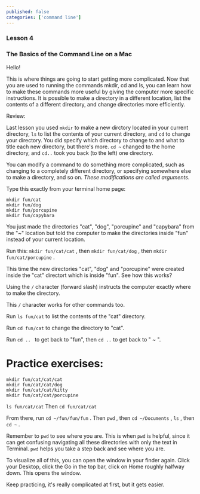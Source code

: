 ```yaml
---
published: false
categories: ['command line']
---
```


### Lesson 4

### The Basics of the Command Line on a Mac


Hello! 

This is where things are going to start getting more complicated. Now that you are used to running the commands mkdir, cd and ls, you can learn how to make these commands more useful by giving the computer more specific instructions. It is possible to make a directory in a different location, list the contents of a different directory, and change directories more efficiently.

Review:

Last lesson you used `mkdir` to make a new dirctory located in your current directory, `ls` to list the contents of your current directory, and `cd` to change your directory. You did specify which directory to change to and what to title each new directory, but there's more. `cd ~` changed to the home directory, and `cd..` took you back (to the left) one directory. 

You can modify a command to do something more complicated, such as changing to a completely different directory, or specifying somewhere else to make a directory, and so on. *These modifications are called arguments*.

Type this exactly from your terminal home page: 

```
mkdir fun/cat
mkdir fun/dog
mkdir fun/porcupine
mkdir fun/capybara
```

You just made the directories "cat", "dog", "porcupine" and "capybara" from the "~" location but told the computer to make the directories inside "fun" instead of your current location. 

Run this: `mkdir fun/cat/cat` , then `mkdir fun/cat/dog` , then `mkdir fun/cat/porcupine` .

This time the new directories "cat", "dog" and "porcupine" were created inside the "cat" directort which is inside "fun". See how this works? 

Using the `/` character (forward slash) instructs the computer exactly where to make the directory.  

This `/` character works for other commands too.

Run `ls fun/cat` to list the contents of the "cat" directory.  

Run `cd fun/cat` to change the directory to "cat".

Run `cd .. ` to get back to "fun", then `cd ..` to get back to " ~ ".

# Practice exercises:

```
mkdir fun/cat/cat/cat
mkdir fun/cat/cat/dog
mkdir fun/cat/cat/kitty
mkdir fun/cat/cat/porcupine
```

`ls fun/cat/cat` Then `cd fun/cat/cat`

From there, run `cd ~/fun/fun/fun` . Then `pwd` , then `cd ~/Documents` , `ls` , then `cd ~` . 


Remember to `pwd` to see where you are. This is when `pwd` is helpful, since it can get confusing navigating all these directories with only the text in Terminal. `pwd` helps you take a step back and see where you are.   

To visualize all of this, you can open the window in your finder again. Click your Desktop, click the Go in the top bar, click on Home roughly halfway down. This opens the window. 



Keep practicing, it's really complicated at first, but it gets easier.

